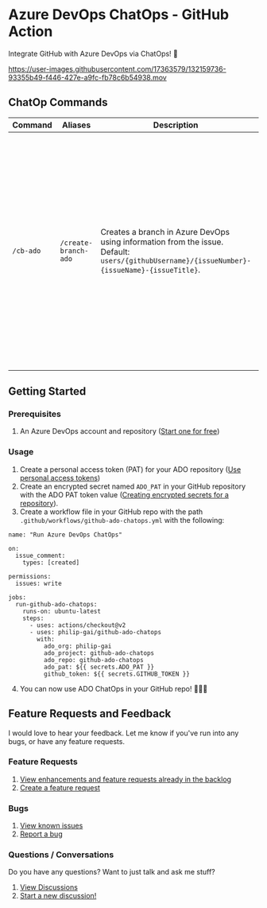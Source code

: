 # Azure DevOps ChatOps - GitHub Action

Integrate GitHub with Azure DevOps via ChatOps! 🚀

https://user-images.githubusercontent.com/17363579/132159736-93355b49-f446-427e-a9fc-fb78c6b54938.mov

## ChatOp Commands

| Command | Aliases | Description | Options | Context |
| ------------- | ------------- | ------------- | ------------- | ------------- |
| `/cb-ado`  | `/create-branch-ado` | Creates a branch in Azure DevOps using information from the issue.<br/>Default: `users/{githubUsername}/{issueNumber}-{issueName}-{issueTitle}`. | <ul><li>`-username`: The username to use in your branch name.<br/>Default: GitHub username</li><li>`-branch`: The branch to branch from.<br/>Default: The default branch set in ADO</li></ul> | Issues |

## Getting Started

### Prerequisites
1. An Azure DevOps account and repository ([Start one for free](https://azure.microsoft.com/en-us/services/devops/))

### Usage
1. Create a personal access token (PAT) for your ADO repository ([Use personal access tokens](https://docs.microsoft.com/en-us/azure/devops/organizations/accounts/use-personal-access-tokens-to-authenticate?toc=%2Fazure%2Fdevops%2Forganizations%2Ftoc.json&bc=%2Fazure%2Fdevops%2Forganizations%2Fbreadcrumb%2Ftoc.json&view=azure-devops&tabs=preview-page))
2. Create an encrypted secret named `ADO_PAT` in your GitHub repository with the ADO PAT token value ([Creating encrypted secrets for a repository](https://docs.github.com/en/actions/reference/encrypted-secrets#creating-encrypted-secrets-for-a-repository)).
3. Create a workflow file in your GitHub repo with the path `.github/workflows/github-ado-chatops.yml` with the following:
```
name: "Run Azure DevOps ChatOps"

on:
  issue_comment:
    types: [created]

permissions:
  issues: write

jobs:
  run-github-ado-chatops:
    runs-on: ubuntu-latest
    steps:
      - uses: actions/checkout@v2
      - uses: philip-gai/github-ado-chatops
        with:
          ado_org: philip-gai
          ado_project: github-ado-chatops
          ado_repo: github-ado-chatops
          ado_pat: ${{ secrets.ADO_PAT }}
          github_token: ${{ secrets.GITHUB_TOKEN }}
```
4. You can now use ADO ChatOps in your GitHub repo! 🎉🎉🎉

## Feature Requests and Feedback
I would love to hear your feedback. Let me know if you've run into any bugs, or have any feature requests.

### Feature Requests
1. [View enhancements and feature requests already in the backlog](https://github.com/philip-gai/github-ado-chatops/issues?q=is%3Aopen+is%3Aissue+label%3A%22feature+request%22%2Cenhancement)
2. [Create a feature request](https://github.com/philip-gai/github-ado-chatops/issues/new?assignees=&labels=feature+request&template=feature_request.md&title=)

### Bugs
1. [View known issues](https://github.com/philip-gai/github-ado-chatops/issues?q=is%3Aopen+is%3Aissue+label%3Abug)
2. [Report a bug](https://github.com/philip-gai/github-ado-chatops/issues/new?assignees=&labels=bug&template=bug_report.md&title=)

### Questions / Conversations
Do you have any questions? Want to just talk and ask me stuff?

1. [View Discussions](https://github.com/philip-gai/github-ado-chatops/discussions)
2. [Start a new discussion!](https://github.com/philip-gai/github-ado-chatops/discussions/new)
